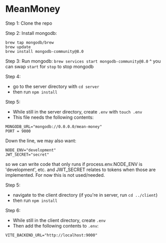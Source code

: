 # MeanMoney

Step 1: Clone the repo

Step 2: Install mongodb:
```
brew tap mongodb/brew
brew update
brew install mongodb-community@8.0
```

Step 3: Run mongodb:
`brew services start mongodb-community@8.0`
^ you can swap `start` for `stop` to stop mongodb

Step 4: 
- go to the server directory with `cd server`
- then run `npm install`

Step 5:
- While still in the server directory, create `.env` with `touch .env`
- This file needs the following contents:
```
MONGODB_URL="mongodb://0.0.0.0/mean-money"
PORT = 9000
```

Down the line, we may also want:
```
NODE_ENV="development"
JWT_SECRET="secret"
``` 
so we can write code that only runs if process.env.NODE_ENV is 'development', etc. and JWT_SECRET relates to tokens when those are implemented. For now this is not used/needed.

Step 5:
- navigate to the client directory (if you're in server, run `cd ../client`)
- then run `npm install`

Step 6:
- While still in the client directory, create `.env`
- Then add the following contents to `.env`:
```
VITE_BACKEND_URL="http://localhost:9000"
```